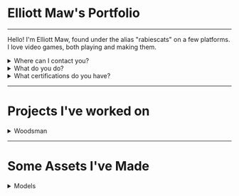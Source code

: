 # Elliott Maw's Portfolio
---


Hello! I'm Elliott Maw, found under the alias "rabiescats" on a few platforms. I love video games, both playing and making them. 

<details>
  <summary>Where can I contact you?</summary>
I'm reachable at maynarders@gmail.com, and here as rabiescats on Github.
</details>

<details>
  <summary>What do you do?</summary>
I do multiple things in game development. My strongest suits are in Writing, 3D Modelling, and Programming. I use Blender to model, and the bulk of my Programming knowledge is in Java, Python, GML, and Roblox's Luau.

Some of my weaker areas that developing games has demanded I hone are Character Design, Storyboarding, and Graphic Design.
</details>

<details>
  <summary>What certifications do you have?</summary>
I have certifications for...

- Computer Programming 1
- Computer Programming 2
- Game Development Fund. 1
- Game Development FUnd. 2


</details>

---
# Projects I've worked on

<details>
  <summary>Woodsman</summary>

### Woodsman
[Woodsman](https://github.com/rabiescats/Production-Team-1)

![Woodsmanmap](https://github.com/rabiescats/RabiescatsPortfolio/blob/main/images/Woodsmanmap.png)

Woodsman is a project I've played the role of modeler and assistant coder for, as well as character conception. Its a game about a robot that gains some form of sentience after many years of hard work in a forest, and it sets off in a fast-paced first person melee fighter to find its maker and earn itself freedom.
</details>




---
# Some Assets I've Made

<details>
  <summary>Models</summary>
Robot Player model for the game "Woodsman"
  
![Robot](https://github.com/rabiescats/RabiescatsPortfolio/blob/main/images/woodsmenBot.png)

## In the context of Woodsman, this is the player model that is not often seen, but necessary to have, to outline the player's collisions and to help us design its weapons. The robot was intended to look lean and mobile, as the player is not too durable.

A base model for the humanoid enemies in Woodsman to be built off of

![Human Base](https://github.com/rabiescats/RabiescatsPortfolio/blob/main/images/humanEnemy.png)

## This model, while lacking detail, is a base for me to model the other Woodsman enemies off of, and to allow them all to share a common rig. This works well, as many of the game's enemies are humanoid.

A player weapon inspired by Titanfall 2's scrapped machete

![Machete](https://github.com/rabiescats/RabiescatsPortfolio/blob/main/images/IMG_3550.jpeg)

## I saw concept art of a scrapped machete weapon from Titanfall 2 online, and I just had to visualize it in 3D, and it will make a good weapon for Woodsman's killer robot. Its meant to seem somewhat machine made, equipped with angular edges and large bolts that bind the blade and hilt.
  
</details>





